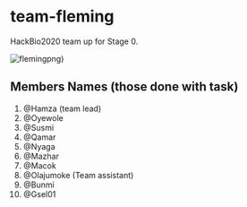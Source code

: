 # team-fleming
HackBio2020 team up for Stage 0.

![fleming](https://user-images.githubusercontent.com/49978636/89267155-49140d00-d650-11ea-983d-6751ea088547.png)png)
 
## Members Names (those done with task)

1. @Hamza (team lead)
2. @Oyewole 
3. @Susmi 
4. @Qamar 
5. @Nyaga
6. @Mazhar
7. @Macok
8. @Olajumoke (Team assistant)
9. @Bunmi
10. @Gsel01
